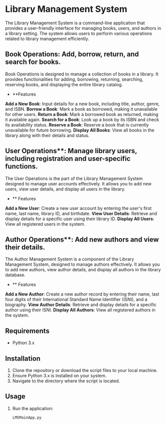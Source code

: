 # Library Management System

The Library Management System is a command-line application that provides a user-friendly interface for managing books, users, and authors in a library setting. The system allows users to perform various operations related to library management efficiently.


## Book Operations: Add, borrow, return, and search for books.
Book Operations is designed to manage a collection of books in a library. It provides functionalities for adding, borrowing, returning, searching, reserving books, and displaying the entire library catalog.

- **Features

**Add a New Book**: Input details for a new book, including title, author, genre, and ISBN.
**Borrow a Book**: Mark a book as borrowed, making it unavailable for other users.
**Return a Book**: Mark a borrowed book as returned, making it available again.
**Search for a Book**: Look up a book by its ISBN and check its availability status.
**Reserve a Book**: Reserve a book that is currently unavailable for future borrowing.
**Display All Books**: View all books in the library along with their details and status.

## User Operations**: Manage library users, including registration and user-specific functions.
The User Operations is the part of the Library Management System designed to manage user accounts effectively. It allows you to add new users, view user details, and display all users in the library.

- ** Features

**Add a New User**: Create a new user account by entering the user's first name, last name, library ID, and birthdate.
**View User Details**: Retrieve and display details for a specific user using their library ID.
**Display All Users**: View all registered users in the system.

## Author Operations**: Add new authors and view their details.
The Author Management System is a component of the Library Management System, designed to manage authors effectively. It allows you to add new authors, view author details, and display all authors in the library database.

- ** Features

**Add a New Author**: Create a new author record by entering their name, last four digits of their International Standard Name Identifier (ISNI), and a biography.
**View Author Details**: Retrieve and display details for a specific author using their ISNI.
**Display All Authors**: View all registered authors in the system.


## Requirements

- Python 3.x

## Installation

1. Clone the repository or download the script files to your local machine.
2. Ensure Python 3.x is installed on your system.
3. Navigate to the directory where the script is located.

## Usage

1. Run the application:
   ```bash
   LMSMainApp.py
